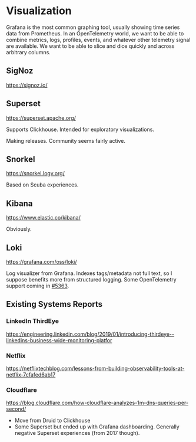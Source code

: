 # Visualization

Grafana is the most common graphing tool, usually showing time series data from Prometheus. In an OpenTelemetry world, we want to be able to combine metrics, logs, profiles, events, and whatever other telemetry signal are available. We want to be able to slice and dice quickly and across arbitrary columns.

## SigNoz
https://signoz.io/

## Superset
https://superset.apache.org/

Supports Clickhouse. Intended for exploratory visualizations.

Making releases. Community seems fairly active.

## Snorkel
https://snorkel.logv.org/

Based on Scuba experiences.

## Kibana
https://www.elastic.co/kibana/

Obviously.

## Loki
https://grafana.com/oss/loki/

Log visualizer from Grafana. Indexes tags/metadata not full text, so I suppose benefits more from structured logging. Some OpenTelemetry support coming in [#5363](https://github.com/grafana/loki/pull/5363).

## Existing Systems Reports
### LinkedIn ThirdEye
https://engineering.linkedin.com/blog/2019/01/introducing-thirdeye--linkedins-business-wide-monitoring-platfor

### Netflix
https://netflixtechblog.com/lessons-from-building-observability-tools-at-netflix-7cfafed6ab17

### Cloudflare
https://blog.cloudflare.com/how-cloudflare-analyzes-1m-dns-queries-per-second/

* Move from Druid to Clickhouse
* Some Superset but ended up with Grafana dashboarding. Generally negative Superset experiences (from 2017 though).
